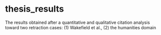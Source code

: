 # thesis_results
The results obtained after a quantitative and qualitative citation analysis toward two retraction cases: (1) Wakefield et al., (2) the humanities domain 
